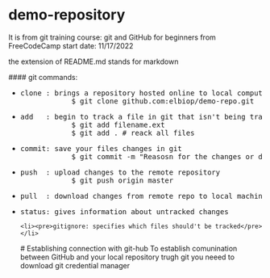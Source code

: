 # demo-repository
It is from git training course: git and GitHub for beginners from FreeCodeCamp
start date: 11/17/2022

the extension of README.md stands for markdown
<p>
#### git commands:
<ul>
    <li><pre>clone : brings a repository hosted online to local computer
            $ git clone github.com:elbiop/demo-repo.git</pre></li>
    <li><pre>add   : begin to track a file in git that isn't being tracked
            $ git add filename.ext
            $ git add . # reack all files</pre></li>
    <li><pre>commit: save your files changes in git
            $ git commit -m "Reasosn for the changes or descriprion"</pre></li>
    <li><pre>push  : upload changes to the remote repository
            $ git push origin master</pre></li>           
    <li><pre>pull  : download changes from remote repo to local machine</pre></li>
    <li><pre>status: gives information about untracked changes</pre></li>
    
    <li><pre>gitignore: specifies which files should't be tracked</pre></li>
</p>
# Establishing connection with git-hub  
To establish comunination between GitHub and your local repository trugh git
you neeed to download git credential manager 